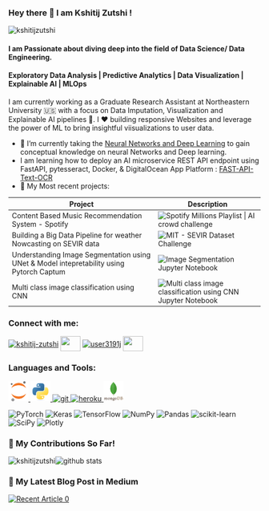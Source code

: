 ### Hey there 👋 I am Kshitij Zutshi ! 

<p align="left"> <img src="https://komarev.com/ghpvc/?username=kshitijzutshi&label=Profile%20views&color=0e75b6&style=flat" alt="kshitijzutshi" /> </p>

#### I am Passionate about diving deep into the field of Data Science/ Data Engineering. 

#### Exploratory Data Analysis | Predictive Analytics | Data Visualization | Explainable AI | MLOps


I am currently working as a Graduate Research Assistant at Northeastern University 🇺🇸 with a focus on Data Imputation, Visualization and Explainable AI pipelines 🧠. I ❤️ building responsive Websites and leverage the power of ML to bring insightful viisualizations to user data. 
- 🔭 I’m currently taking the [Neural Networks and Deep Learning](https://www.coursera.org/learn/neural-networks-deep-learning?specialization=deep-learning) to gain conceptual knowledge on neural Networks and Deep learning.
- I am learning how to deploy an AI microservice REST API endpoint using FastAPI, pytesseract, Docker, & DigitalOcean App Platform : [FAST-API-Text-OCR](https://github.com/kshitijzutshi/FAST-API-Text-OCR)
- 🌱 My Most recent projects:

| Project                                                                                  | Description                                                                                                                                                    |
|------------------------------------------------------------------------------------------|----------------------------------------------------------------------------------------------------------------------------------------------------------------|
| Content Based Music Recommendation System - Spotify                                      | ![Spotify Millions Playlist \| AI crowd challenge](https://www.aicrowd.com/challenges/spotify-million-playlist-dataset-challenge)                              |
| Building a Big Data Pipeline for weather Nowcasting on SEVIR data                        | ![MIT - SEVIR Dataset Challenge](https://sevir.mit.edu/)                                                                                                       |
| Understanding Image Segmentation using UNet & Model intepretability using Pytorch Captum | ![Image Segmentation Jupyter Notebook](https://github.com/kshitijzutshi/INFO6105-Final-Portfolio-Project/blob/main/image-segmentation-with-unet-pytorch.ipynb) |
| Multi class image classification using CNN                                               | ![Multi class image classification using CNN Jupyter Notebook](https://github.com/kshitijzutshi/INFO6105-CNN-Assignment)                                       |


<h3 align="left">Connect with me:</h3>
<p align="left">

<a href="https://linkedin.com/in/kshitij-zutshi" target="blank"><img align="center" src="https://cdn.jsdelivr.net/npm/simple-icons@3.0.1/icons/linkedin.svg" alt="kshitij-zutshi" height="30" width="40" /></a>
<a href="https://instagram.com/" target="blank"><img align="center" src="https://cdn.jsdelivr.net/npm/simple-icons@3.0.1/icons/instagram.svg" alt="" height="30" width="40" /></a>
<a href="https://www.leetcode.com/user3191j" target="blank"><img align="center" src="https://cdn.jsdelivr.net/npm/simple-icons@3.0.1/icons/leetcode.svg" alt="user3191j" height="30" width="40" /></a>
<a href="https://facebook.com/" target="blank"><img align="center" src="https://cdn.jsdelivr.net/npm/simple-icons@3.0.1/icons/facebook.svg" alt="" height="30" width="40" /></a>
</p>




<h3 align="left">Languages and Tools:</h3>
<p align="left">
 <a href="https://jupyter.org/" target="_blank"> <img src="https://raw.githubusercontent.com/devicons/devicon/master/icons/jupyter/jupyter-original.svg" alt="css3" width="40" height="40"/> </a>
   <a href="https://www.python.org" target="_blank"> <img src="https://raw.githubusercontent.com/devicons/devicon/master/icons/python/python-original.svg" alt="python" width="40" height="40"/> </a> <a href="https://git-scm.com/" target="_blank"> <img src="https://www.vectorlogo.zone/logos/git-scm/git-scm-icon.svg" alt="git" width="40" height="40"/> </a> 
  <a href="https://heroku.com" target="_blank"> <img src="https://www.vectorlogo.zone/logos/heroku/heroku-icon.svg" alt="heroku" width="40" height="40"/> </a> 
  <a href="https://www.mongodb.com/" target="_blank"> <img src="https://raw.githubusercontent.com/devicons/devicon/master/icons/mongodb/mongodb-original-wordmark.svg" alt="mongodb" width="40" height="40"/> </a>
 
 ![PyTorch](https://img.shields.io/badge/PyTorch-%23EE4C2C.svg?style=for-the-badge&logo=PyTorch&logoColor=white) ![Keras](https://img.shields.io/badge/Keras-%23D00000.svg?style=for-the-badge&logo=Keras&logoColor=white) ![TensorFlow](https://img.shields.io/badge/TensorFlow-%23FF6F00.svg?style=for-the-badge&logo=TensorFlow&logoColor=white) ![NumPy](https://img.shields.io/badge/numpy-%23013243.svg?style=for-the-badge&logo=numpy&logoColor=white) ![Pandas](https://img.shields.io/badge/pandas-%23150458.svg?style=for-the-badge&logo=pandas&logoColor=white) ![scikit-learn](https://img.shields.io/badge/scikit--learn-%23F7931E.svg?style=for-the-badge&logo=scikit-learn&logoColor=white) ![SciPy](https://img.shields.io/badge/SciPy-%230C55A5.svg?style=for-the-badge&logo=scipy&logoColor=%white)  ![Plotly](https://img.shields.io/badge/Plotly-%233F4F75.svg?style=for-the-badge&logo=plotly&logoColor=white) 
 <!---
   <a href="https://nodejs.org" target="_blank"> <img src="https://raw.githubusercontent.com/devicons/devicon/master/icons/nodejs/nodejs-original-wordmark.svg" alt="nodejs" width="40" height="40"/> </a> 
  <a href="https://www.w3.org/html/" target="_blank"> <img src="https://raw.githubusercontent.com/devicons/devicon/master/icons/html5/html5-original-wordmark.svg" alt="html5" width="40" height="40"/> </a> 
  <a href="https://developer.mozilla.org/en-US/docs/Web/JavaScript" target="_blank"> <img src="https://raw.githubusercontent.com/devicons/devicon/master/icons/javascript/javascript-original.svg" alt="javascript" width="40" height="40"/> </a> 
  <a href="https://www.w3schools.com/css/" target="_blank"> <img src="https://raw.githubusercontent.com/devicons/devicon/master/icons/css3/css3-original-wordmark.svg" alt="css3" width="40" height="40"/> </a>
    <a href="https://reactjs.org/" target="_blank"> <img src="https://raw.githubusercontent.com/devicons/devicon/master/icons/react/react-original-wordmark.svg" alt="react" width="40" height="40"/></a>
  <a href="https://expressjs.com" target="_blank"> <img src="https://raw.githubusercontent.com/devicons/devicon/master/icons/express/express-original-wordmark.svg" alt="express" width="40" height="40"/> </a> 
  <a href="https://firebase.google.com/" target="_blank"> <img src="https://www.vectorlogo.zone/logos/firebase/firebase-icon.svg" alt="firebase" width="40" height="40"/> </a> 
  <a href="https://git-scm.com/" target="_blank"> <img src="https://www.vectorlogo.zone/logos/git-scm/git-scm-icon.svg" alt="git" width="40" height="40"/> </a> 
  <a href="https://heroku.com" target="_blank"> <img src="https://www.vectorlogo.zone/logos/heroku/heroku-icon.svg" alt="heroku" width="40" height="40"/> </a> 
  <a href="https://www.mongodb.com/" target="_blank"> <img src="https://raw.githubusercontent.com/devicons/devicon/master/icons/mongodb/mongodb-original-wordmark.svg" alt="mongodb" width="40" height="40"/> </a> </p>
 
-->

### 🌱 My Contributions So Far!
 <!---
<p>&nbsp;<img align="center" src="https://github-readme-stats.vercel.app/api?username=kshitijzutshi&show_icons=true&locale=en&theme=dark" alt="kshitijzutshi" /></p>
-->
<img align="left" src="https://github-readme-stats.vercel.app/api/top-langs?username=kshitijzutshi&show_icons=true&locale=en&layout=compact" alt="kshitijzutshi" />
 
![github stats](https://github-readme-stats.vercel.app/api?username=kshitijzutshi&show_icons=true) 
 
### 📝 My Latest Blog Post in Medium
<a target="_blank" href="https://github-readme-medium-recent-article.vercel.app/medium/@kshitij.zutshi/0"><img src="https://github-readme-medium-recent-article.vercel.app/medium/@kshitij.zutshi/0" alt="Recent Article 0"></a>
